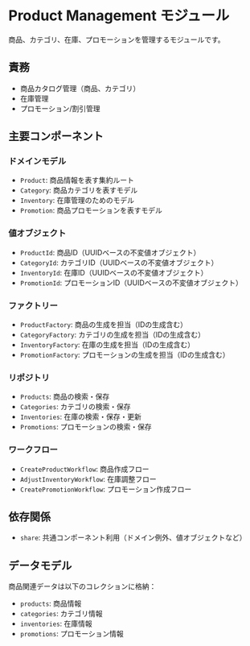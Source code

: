 # Product Management モジュール

商品、カテゴリ、在庫、プロモーションを管理するモジュールです。

## 責務
- 商品カタログ管理（商品、カテゴリ）
- 在庫管理
- プロモーション/割引管理

## 主要コンポーネント

### ドメインモデル
- `Product`: 商品情報を表す集約ルート
- `Category`: 商品カテゴリを表すモデル
- `Inventory`: 在庫管理のためのモデル
- `Promotion`: 商品プロモーションを表すモデル

### 値オブジェクト
- `ProductId`: 商品ID（UUIDベースの不変値オブジェクト）
- `CategoryId`: カテゴリID（UUIDベースの不変値オブジェクト）
- `InventoryId`: 在庫ID（UUIDベースの不変値オブジェクト）
- `PromotionId`: プロモーションID（UUIDベースの不変値オブジェクト）

### ファクトリー
- `ProductFactory`: 商品の生成を担当（IDの生成含む）
- `CategoryFactory`: カテゴリの生成を担当（IDの生成含む）
- `InventoryFactory`: 在庫の生成を担当（IDの生成含む）
- `PromotionFactory`: プロモーションの生成を担当（IDの生成含む）

### リポジトリ
- `Products`: 商品の検索・保存
- `Categories`: カテゴリの検索・保存
- `Inventories`: 在庫の検索・保存・更新
- `Promotions`: プロモーションの検索・保存

### ワークフロー
- `CreateProductWorkflow`: 商品作成フロー
- `AdjustInventoryWorkflow`: 在庫調整フロー
- `CreatePromotionWorkflow`: プロモーション作成フロー

## 依存関係
- `share`: 共通コンポーネント利用（ドメイン例外、値オブジェクトなど）

## データモデル
商品関連データは以下のコレクションに格納：
- `products`: 商品情報
- `categories`: カテゴリ情報
- `inventories`: 在庫情報
- `promotions`: プロモーション情報